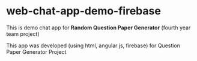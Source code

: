 # web-chat-app-demo-firebase

This is demo chat app for **Random Question Paper Generator** (fourth year team project)

This app was developed (using html, angular js, firebase) for Question Paper Generator Project
